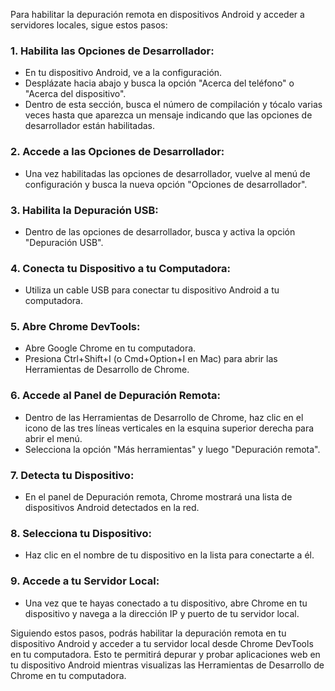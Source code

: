 Para habilitar la depuración remota en dispositivos Android y acceder a servidores locales, sigue estos pasos:

### 1. Habilita las Opciones de Desarrollador:
- En tu dispositivo Android, ve a la configuración.
- Desplázate hacia abajo y busca la opción "Acerca del teléfono" o "Acerca del dispositivo".
- Dentro de esta sección, busca el número de compilación y tócalo varias veces hasta que aparezca un mensaje indicando que las opciones de desarrollador están habilitadas.

### 2. Accede a las Opciones de Desarrollador:
- Una vez habilitadas las opciones de desarrollador, vuelve al menú de configuración y busca la nueva opción "Opciones de desarrollador".

### 3. Habilita la Depuración USB:
- Dentro de las opciones de desarrollador, busca y activa la opción "Depuración USB".

### 4. Conecta tu Dispositivo a tu Computadora:
- Utiliza un cable USB para conectar tu dispositivo Android a tu computadora.

### 5. Abre Chrome DevTools:
- Abre Google Chrome en tu computadora.
- Presiona Ctrl+Shift+I (o Cmd+Option+I en Mac) para abrir las Herramientas de Desarrollo de Chrome.

### 6. Accede al Panel de Depuración Remota:
- Dentro de las Herramientas de Desarrollo de Chrome, haz clic en el icono de las tres líneas verticales en la esquina superior derecha para abrir el menú.
- Selecciona la opción "Más herramientas" y luego "Depuración remota".

### 7. Detecta tu Dispositivo:
- En el panel de Depuración remota, Chrome mostrará una lista de dispositivos Android detectados en la red.

### 8. Selecciona tu Dispositivo:
- Haz clic en el nombre de tu dispositivo en la lista para conectarte a él.

### 9. Accede a tu Servidor Local:
- Una vez que te hayas conectado a tu dispositivo, abre Chrome en tu dispositivo y navega a la dirección IP y puerto de tu servidor local.

Siguiendo estos pasos, podrás habilitar la depuración remota en tu dispositivo Android y acceder a tu servidor local desde Chrome DevTools en tu computadora. Esto te permitirá depurar y probar aplicaciones web en tu dispositivo Android mientras visualizas las Herramientas de Desarrollo de Chrome en tu computadora.